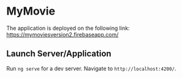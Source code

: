 # MyMovie

The application is deployed on the following link: https://mymoviesversion2.firebaseapp.com/

## Launch Server/Application

Run `ng serve` for a dev server. Navigate to `http://localhost:4200/`.


